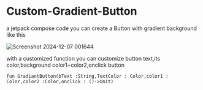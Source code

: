 # Custom-Gradient-Button

a jetpack compose code 
you can create a Button with gradient background like this


![Screenshot 2024-12-07 001644](https://github.com/user-attachments/assets/24b3769d-6096-47de-b4e7-d38d9333780c)


with a customized function you can customize button text,its color,background color1+color2,onclick button

```fun GradiantButton(bText :String,TextColor : Color,color1 : Color,color2 :Color,onclick : ()->Unit)```
